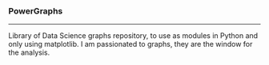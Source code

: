 ### PowerGraphs
-----

Library of Data Science graphs repository, to use as modules in Python and only using matplotlib.
I am passionated to graphs, they are the window for the analysis.

